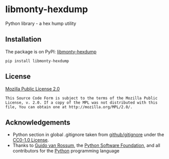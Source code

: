 # libmonty-hexdump

Python library - a hex hump utility

## Installation

The package is on PyPI: [libmonty-hexdump](https://pypi.org/project/libmonty-hexdump/)

```
pip install libmonty-hexdump
```

## License

[Mozilla Public License 2.0](https://www.mozilla.org/en-US/MPL/2.0/)

```
This Source Code Form is subject to the terms of the Mozilla Public
License, v. 2.0. If a copy of the MPL was not distributed with this
file, You can obtain one at http://mozilla.org/MPL/2.0/.
```

## Acknowledgements

- Python section in global .gitignore taken from [github/gitignore](https://github.com/github/gitignore) under the [CC0-1.0 License](https://choosealicense.com/licenses/cc0-1.0/).
- Thanks to [Guido van Rossum](https://gvanrossum.github.io/), the [Python Software Foundation](https://www.python.org/psf/), and all contributors for the [Python](https://www.python.org/) programming language

